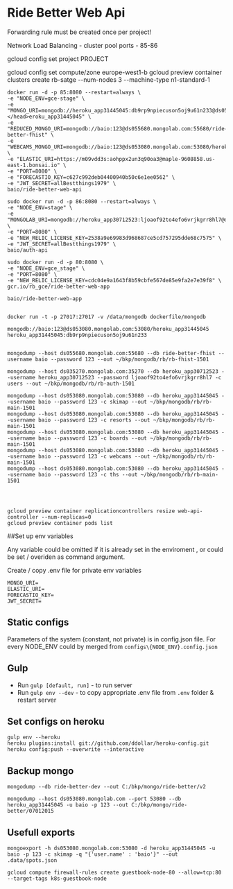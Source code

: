 Ride Better Web Api
===================


Forwarding rule must be created once per project! 

Network Load Balancing - cluster pool ports - 85-86

gcloud config set project PROJECT

gcloud config set compute/zone europe-west1-b
gcloud preview container clusters create rb-satge --num-nodes 3 --machine-type n1-standard-1


```
docker run -d -p 85:8080 --restart=always \
-e "NODE_ENV=gce-stage" \
-e "MONGO_URI=mongodb://heroku_app31445045:db9rp9npiecuson5oj9u61n233@ds053080.mongolab.com:53080/<head></head>eroku_app31445045" \
-e "REDUCED_MONGO_URI=mongodb://baio:123@ds055680.mongolab.com:55680/ride-better-fhist" \
-e "WEBCAMS_MONGO_URI=mongodb://baio:123@ds053080.mongolab.com:53080/heroku_app31445045" \
-e "ELASTIC_URI=https://m09vdd3s:aohppx2un3q90oa3@maple-9608858.us-east-1.bonsai.io" \
-e "PORT=8080" \
-e "FORECASTIO_KEY=c627c992deb04400940b50c6e1ee0562" \
-e "JWT_SECRET=allBestthings1979" \
baio/ride-better-web-api 

sudo docker run -d -p 86:8080 --restart=always \
-e "NODE_ENV=stage" \
-e "MONGOLAB_URI=mongodb://heroku_app30712523:ljoaof92to4efo6vrjkgrr8hl7@ds035270.mongolab.com:35270/heroku_app30712523" \
-e "PORT=8080" \
-e "NEW_RELIC_LICENSE_KEY=2538a9e69983d968687ce5cd757295dde68c7575" \
-e "JWT_SECRET=allBestthings1979" \
baio/auth-api 

sudo docker run -d -p 80:8080 \
-e "NODE_ENV=gce_stage" \
-e "PORT=8080" \
-e "NEW_RELIC_LICENSE_KEY=cdc04e9a1643f8b59cbfe567de85e9fa2e7e39f8" \
gcr.io/rb_gce/ride-better-web-app

baio/ride-better-web-app


docker run -t -p 27017:27017 -v /data/mongodb dockerfile/mongodb

mongodb://baio:123@ds053080.mongolab.com:53080/heroku_app31445045
heroku_app31445045:db9rp9npiecuson5oj9u61n233


mongodump --host ds055680.mongolab.com:55680 --db ride-better-fhist --username baio --password 123 --out ~/bkp/mongodb/rb/rb-fhist-1501

mongodump --host ds035270.mongolab.com:35270 --db heroku_app30712523 --username heroku_app30712523 --password ljoaof92to4efo6vrjkgrr8hl7 -c users --out ~/bkp/mongodb/rb/rb-auth-1501

mongodump --host ds053080.mongolab.com:53080 --db heroku_app31445045 --username baio --password 123 -c skimap --out ~/bkp/mongodb/rb/rb-main-1501
mongodump --host ds053080.mongolab.com:53080 --db heroku_app31445045 --username baio --password 123 -c resorts --out ~/bkp/mongodb/rb/rb-main-1501
mongodump --host ds053080.mongolab.com:53080 --db heroku_app31445045 --username baio --password 123 -c boards --out ~/bkp/mongodb/rb/rb-main-1501
mongodump --host ds053080.mongolab.com:53080 --db heroku_app31445045 --username baio --password 123 -c webcams --out ~/bkp/mongodb/rb/rb-main-1501
mongodump --host ds053080.mongolab.com:53080 --db heroku_app31445045 --username baio --password 123 -c ths --out ~/bkp/mongodb/rb/rb-main-1501




```

```
gcloud preview container replicationcontrollers resize web-api-controller --num-replicas=0
gcloud preview container pods list

```

##Set up env variables

Any variable could be omitted if it is already set in the enviroment , or could be set / overiden as command argument.

Create / copy .env file for private env variables

```
MONGO_URI=
ELASTIC_URI=
FORECASTIO_KEY=
JWT_SECRET=
```

## Static configs

Parameters of the system (constant, not private) is in config.json file.
For every NODE_ENV could by merged from `configs\{NODE_ENV}.config.json`


## Gulp

+ Run `gulp [default, run]` - to run server
+ Run `gulp env --dev` - to copy appropriate .env file from `.env` folder & restart server


## Set configs on heroku

```
gulp env --heroku
heroku plugins:install git://github.com/ddollar/heroku-config.git
heroku config:push --overwrite --interactive
```

## Backup mongo

```
mongodump --db ride-better-dev --out C:/bkp/mongo/ride-better/v2

mongodump --host ds053080.mongolab.com --port 53080 --db heroku_app31445045 -u baio -p 123 --out C:/bkp/mongo/ride-better/07012015
```

## Usefull exports

```
mongoexport -h ds053080.mongolab.com:53080 -d heroku_app31445045 -u baio -p 123 -c skimap -q "{'user.name' : 'baio'}" --out .data/spots.json
```

```
gcloud compute firewall-rules create guestbook-node-80 --allow=tcp:80 --target-tags k8s-guestbook-node
```